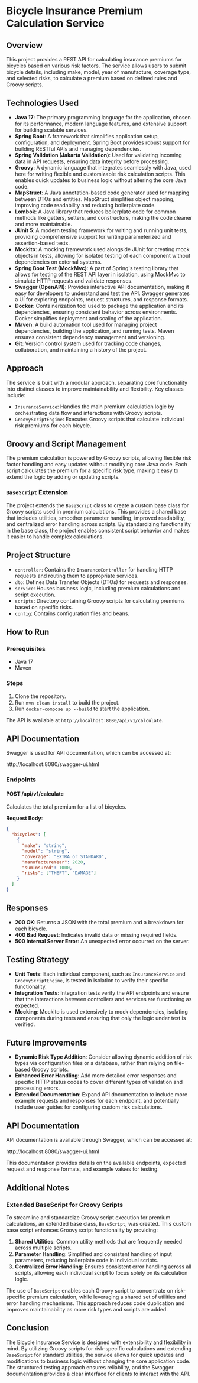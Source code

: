 # Bicycle Insurance Premium Calculation Service

## Overview

This project provides a REST API for calculating insurance premiums for bicycles based on various risk factors. The service allows users to submit bicycle details, including make, model, year of manufacture, coverage type, and selected risks, to calculate a premium based on defined rules and Groovy scripts.

## Technologies Used

- **Java 17**: The primary programming language for the application, chosen for its performance, modern language features, and extensive support for building scalable services.
- **Spring Boot**: A framework that simplifies application setup, configuration, and deployment. Spring Boot provides robust support for building RESTful APIs and managing dependencies.
- **Spring Validation (Jakarta Validation)**: Used for validating incoming data in API requests, ensuring data integrity before processing.
- **Groovy**: A dynamic language that integrates seamlessly with Java, used here for writing flexible and customizable risk calculation scripts. This enables quick updates to business logic without altering the core Java code.
- **MapStruct**: A Java annotation-based code generator used for mapping between DTOs and entities. MapStruct simplifies object mapping, improving code readability and reducing boilerplate code.
- **Lombok**: A Java library that reduces boilerplate code for common methods like getters, setters, and constructors, making the code cleaner and more maintainable.
- **JUnit 5**: A modern testing framework for writing and running unit tests, providing comprehensive support for writing parameterized and assertion-based tests.
- **Mockito**: A mocking framework used alongside JUnit for creating mock objects in tests, allowing for isolated testing of each component without dependencies on external systems.
- **Spring Boot Test (MockMvc)**: A part of Spring's testing library that allows for testing of the REST API layer in isolation, using MockMvc to simulate HTTP requests and validate responses.
- **Swagger (OpenAPI)**: Provides interactive API documentation, making it easy for developers to understand and test the API. Swagger generates a UI for exploring endpoints, request structures, and response formats.
- **Docker**: Containerization tool used to package the application and its dependencies, ensuring consistent behavior across environments. Docker simplifies deployment and scaling of the application.
- **Maven**: A build automation tool used for managing project dependencies, building the application, and running tests. Maven ensures consistent dependency management and versioning.
- **Git**: Version control system used for tracking code changes, collaboration, and maintaining a history of the project.


## Approach

The service is built with a modular approach, separating core functionality into distinct classes to improve maintainability and flexibility. Key classes include:
- `InsuranceService`: Handles the main premium calculation logic by orchestrating data flow and interactions with Groovy scripts.
- `GroovyScriptEngine`: Executes Groovy scripts that calculate individual risk premiums for each bicycle.

## Groovy and Script Management

The premium calculation is powered by Groovy scripts, allowing flexible risk factor handling and easy updates without modifying core Java code. Each script calculates the premium for a specific risk type, making it easy to extend the logic by adding or updating scripts.

### `BaseScript` Extension

The project extends the `BaseScript` class to create a custom base class for Groovy scripts used in premium calculations. This provides a shared base that includes utilities, smoother parameter handling, improved readability, and centralized error handling across scripts. By standardizing functionality in the base class, the project enables consistent script behavior and makes it easier to handle complex calculations.

## Project Structure

- `controller`: Contains the `InsuranceController` for handling HTTP requests and routing them to appropriate services.
- `dto`: Defines Data Transfer Objects (DTOs) for requests and responses.
- `service`: Houses business logic, including premium calculations and script execution.
- `scripts`: Directory containing Groovy scripts for calculating premiums based on specific risks.
- `config`: Contains configuration files and beans.

## How to Run

### Prerequisites
- Java 17
- Maven

### Steps

1. Clone the repository.
2. Run `mvn clean install` to build the project.
3. Run `docker-compose up --build` to start the application.

The API is available at `http://localhost:8080/api/v1/calculate`.

## API Documentation

Swagger is used for API documentation, which can be accessed at:

http://localhost:8080/swagger-ui.html


### Endpoints

#### POST /api/v1/calculate
Calculates the total premium for a list of bicycles.

**Request Body**:
```json
{
  "bicycles": [
    {
      "make": "string",
      "model": "string",
      "coverage": "EXTRA or STANDARD",
      "manufactureYear": 2020,
      "sumInsured": 1000,
      "risks": ["THEFT", "DAMAGE"]
    }
  ]
}
```

## Responses

- **200 OK**: Returns a JSON with the total premium and a breakdown for each bicycle.
- **400 Bad Request**: Indicates invalid data or missing required fields.
- **500 Internal Server Error**: An unexpected error occurred on the server.

## Testing Strategy

- **Unit Tests**: Each individual component, such as `InsuranceService` and `GroovyScriptEngine`, is tested in isolation to verify their specific functionality.
- **Integration Tests**: Integration tests verify the API endpoints and ensure that the interactions between controllers and services are functioning as expected.
- **Mocking**: Mockito is used extensively to mock dependencies, isolating components during tests and ensuring that only the logic under test is verified.


## Future Improvements

- **Dynamic Risk Type Addition**: Consider allowing dynamic addition of risk types via configuration files or a database, rather than relying on file-based Groovy scripts.
- **Enhanced Error Handling**: Add more detailed error responses and specific HTTP status codes to cover different types of validation and processing errors.
- **Extended Documentation**: Expand API documentation to include more example requests and responses for each endpoint, and potentially include user guides for configuring custom risk calculations.

## API Documentation

API documentation is available through Swagger, which can be accessed at:

http://localhost:8080/swagger-ui.html


This documentation provides details on the available endpoints, expected request and response formats, and example values for testing.

## Additional Notes

### Extended BaseScript for Groovy Scripts
To streamline and standardize Groovy script execution for premium calculations, an extended base class, `BaseScript`, was created. This custom base script enhances Groovy script functionality by providing:
1. **Shared Utilities**: Common utility methods that are frequently needed across multiple scripts.
2. **Parameter Handling**: Simplified and consistent handling of input parameters, reducing boilerplate code in individual scripts.
3. **Centralized Error Handling**: Ensures consistent error handling across all scripts, allowing each individual script to focus solely on its calculation logic.

The use of `BaseScript` enables each Groovy script to concentrate on risk-specific premium calculation, while leveraging a shared set of utilities and error handling mechanisms. This approach reduces code duplication and improves maintainability as more risk types and scripts are added.

## Conclusion

The Bicycle Insurance Service is designed with extensibility and flexibility in mind. By utilizing Groovy scripts for risk-specific calculations and extending `BaseScript` for standard utilities, the service allows for quick updates and modifications to business logic without changing the core application code. The structured testing approach ensures reliability, and the Swagger documentation provides a clear interface for clients to interact with the API.


